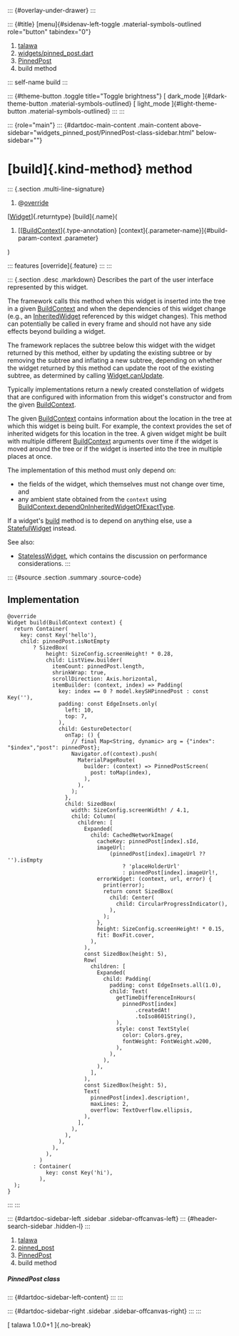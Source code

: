 ::: {#overlay-under-drawer}
:::

::: {#title}
[menu]{#sidenav-left-toggle .material-symbols-outlined role="button"
tabindex="0"}

1.  [talawa](../../index.html)
2.  [widgets/pinned_post.dart](../../widgets_pinned_post/)
3.  [PinnedPost](../../widgets_pinned_post/PinnedPost-class.html)
4.  build method

::: self-name
build
:::

::: {#theme-button .toggle title="Toggle brightness"}
[ dark_mode ]{#dark-theme-button .material-symbols-outlined} [
light_mode ]{#light-theme-button .material-symbols-outlined}
:::
:::

::: {role="main"}
::: {#dartdoc-main-content .main-content above-sidebar="widgets_pinned_post/PinnedPost-class-sidebar.html" below-sidebar=""}
<div>

# [build]{.kind-method} method

</div>

::: {.section .multi-line-signature}
<div>

1.  @[override](https://api.flutter.dev/flutter/dart-core/override-constant.html)

</div>

[[Widget](https://api.flutter.dev/flutter/widgets/Widget-class.html)]{.returntype}
[build]{.name}(

1.  [[[BuildContext](https://api.flutter.dev/flutter/widgets/BuildContext-class.html)]{.type-annotation}
    [context]{.parameter-name}]{#build-param-context .parameter}

)

::: features
[override]{.feature}
:::
:::

::: {.section .desc .markdown}
Describes the part of the user interface represented by this widget.

The framework calls this method when this widget is inserted into the
tree in a given
[BuildContext](https://api.flutter.dev/flutter/widgets/BuildContext-class.html)
and when the dependencies of this widget change (e.g., an
[InheritedWidget](https://api.flutter.dev/flutter/widgets/InheritedWidget-class.html)
referenced by this widget changes). This method can potentially be
called in every frame and should not have any side effects beyond
building a widget.

The framework replaces the subtree below this widget with the widget
returned by this method, either by updating the existing subtree or by
removing the subtree and inflating a new subtree, depending on whether
the widget returned by this method can update the root of the existing
subtree, as determined by calling
[Widget.canUpdate](https://api.flutter.dev/flutter/widgets/Widget/canUpdate.html).

Typically implementations return a newly created constellation of
widgets that are configured with information from this widget\'s
constructor and from the given
[BuildContext](https://api.flutter.dev/flutter/widgets/BuildContext-class.html).

The given
[BuildContext](https://api.flutter.dev/flutter/widgets/BuildContext-class.html)
contains information about the location in the tree at which this widget
is being built. For example, the context provides the set of inherited
widgets for this location in the tree. A given widget might be built
with multiple different
[BuildContext](https://api.flutter.dev/flutter/widgets/BuildContext-class.html)
arguments over time if the widget is moved around the tree or if the
widget is inserted into the tree in multiple places at once.

The implementation of this method must only depend on:

-   the fields of the widget, which themselves must not change over
    time, and
-   any ambient state obtained from the `context` using
    [BuildContext.dependOnInheritedWidgetOfExactType](https://api.flutter.dev/flutter/widgets/BuildContext/dependOnInheritedWidgetOfExactType.html).

If a widget\'s [build](../../widgets_pinned_post/PinnedPost/build.html)
method is to depend on anything else, use a
[StatefulWidget](https://api.flutter.dev/flutter/widgets/StatefulWidget-class.html)
instead.

See also:

-   [StatelessWidget](https://api.flutter.dev/flutter/widgets/StatelessWidget-class.html),
    which contains the discussion on performance considerations.
:::

::: {#source .section .summary .source-code}
## Implementation

``` language-dart
@override
Widget build(BuildContext context) {
  return Container(
    key: const Key('hello'),
    child: pinnedPost.isNotEmpty
        ? SizedBox(
            height: SizeConfig.screenHeight! * 0.28,
            child: ListView.builder(
              itemCount: pinnedPost.length,
              shrinkWrap: true,
              scrollDirection: Axis.horizontal,
              itemBuilder: (context, index) => Padding(
                key: index == 0 ? model.keySHPinnedPost : const Key(''),
                padding: const EdgeInsets.only(
                  left: 10,
                  top: 7,
                ),
                child: GestureDetector(
                  onTap: () {
                    // final Map<String, dynamic> arg = {"index": "$index","post": pinnedPost};
                    Navigator.of(context).push(
                      MaterialPageRoute(
                        builder: (context) => PinnedPostScreen(
                          post: toMap(index),
                        ),
                      ),
                    );
                  },
                  child: SizedBox(
                    width: SizeConfig.screenWidth! / 4.1,
                    child: Column(
                      children: [
                        Expanded(
                          child: CachedNetworkImage(
                            cacheKey: pinnedPost[index].sId,
                            imageUrl:
                                (pinnedPost[index].imageUrl ?? '').isEmpty
                                    ? 'placeHolderUrl'
                                    : pinnedPost[index].imageUrl!,
                            errorWidget: (context, url, error) {
                              print(error);
                              return const SizedBox(
                                child: Center(
                                  child: CircularProgressIndicator(),
                                ),
                              );
                            },
                            height: SizeConfig.screenHeight! * 0.15,
                            fit: BoxFit.cover,
                          ),
                        ),
                        const SizedBox(height: 5),
                        Row(
                          children: [
                            Expanded(
                              child: Padding(
                                padding: const EdgeInsets.all(1.0),
                                child: Text(
                                  getTimeDifferenceInHours(
                                    pinnedPost[index]
                                        .createdAt!
                                        .toIso8601String(),
                                  ),
                                  style: const TextStyle(
                                    color: Colors.grey,
                                    fontWeight: FontWeight.w200,
                                  ),
                                ),
                              ),
                            ),
                          ],
                        ),
                        const SizedBox(height: 5),
                        Text(
                          pinnedPost[index].description!,
                          maxLines: 2,
                          overflow: TextOverflow.ellipsis,
                        ),
                      ],
                    ),
                  ),
                ),
              ),
            ),
          )
        : Container(
            key: const Key('hi'),
          ),
  );
}
```
:::
:::

::: {#dartdoc-sidebar-left .sidebar .sidebar-offcanvas-left}
::: {#header-search-sidebar .hidden-l}
:::

1.  [talawa](../../index.html)
2.  [pinned_post](../../widgets_pinned_post/)
3.  [PinnedPost](../../widgets_pinned_post/PinnedPost-class.html)
4.  build method

##### PinnedPost class

::: {#dartdoc-sidebar-left-content}
:::
:::

::: {#dartdoc-sidebar-right .sidebar .sidebar-offcanvas-right}
:::
:::

[ talawa 1.0.0+1 ]{.no-break}
